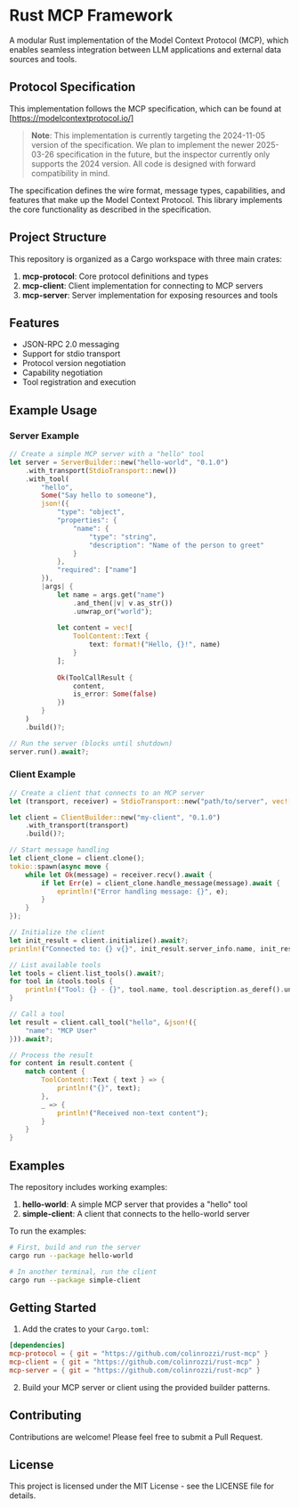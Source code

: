 # Rust MCP Framework

A modular Rust implementation of the Model Context Protocol (MCP), which enables seamless integration between LLM applications and external data sources and tools.

## Protocol Specification

This implementation follows the MCP specification, which can be found at [https://modelcontextprotocol.io/]

> **Note**: This implementation is currently targeting the 2024-11-05 version of the specification. We plan to implement the newer 2025-03-26 specification in the future, but the inspector currently only supports the 2024 version. All code is designed with forward compatibility in mind.

The specification defines the wire format, message types, capabilities, and features that make up the Model Context Protocol. This library implements the core functionality as described in the specification.

## Project Structure

This repository is organized as a Cargo workspace with three main crates:

1. **mcp-protocol**: Core protocol definitions and types
2. **mcp-client**: Client implementation for connecting to MCP servers
3. **mcp-server**: Server implementation for exposing resources and tools

## Features

- JSON-RPC 2.0 messaging
- Support for stdio transport
- Protocol version negotiation
- Capability negotiation
- Tool registration and execution

## Example Usage

### Server Example

```rust
// Create a simple MCP server with a "hello" tool
let server = ServerBuilder::new("hello-world", "0.1.0")
    .with_transport(StdioTransport::new())
    .with_tool(
        "hello",
        Some("Say hello to someone"),
        json!({
            "type": "object",
            "properties": {
                "name": {
                    "type": "string",
                    "description": "Name of the person to greet"
                }
            },
            "required": ["name"]
        }),
        |args| {
            let name = args.get("name")
                .and_then(|v| v.as_str())
                .unwrap_or("world");
            
            let content = vec![
                ToolContent::Text {
                    text: format!("Hello, {}!", name)
                }
            ];
            
            Ok(ToolCallResult {
                content,
                is_error: Some(false)
            })
        }
    )
    .build()?;

// Run the server (blocks until shutdown)
server.run().await?;
```

### Client Example

```rust
// Create a client that connects to an MCP server
let (transport, receiver) = StdioTransport::new("path/to/server", vec![]);

let client = ClientBuilder::new("my-client", "0.1.0")
    .with_transport(transport)
    .build()?;

// Start message handling
let client_clone = client.clone();
tokio::spawn(async move {
    while let Ok(message) = receiver.recv().await {
        if let Err(e) = client_clone.handle_message(message).await {
            eprintln!("Error handling message: {}", e);
        }
    }
});

// Initialize the client
let init_result = client.initialize().await?;
println!("Connected to: {} v{}", init_result.server_info.name, init_result.server_info.version);

// List available tools
let tools = client.list_tools().await?;
for tool in &tools.tools {
    println!("Tool: {} - {}", tool.name, tool.description.as_deref().unwrap_or(""));
}

// Call a tool
let result = client.call_tool("hello", &json!({
    "name": "MCP User"
})).await?;

// Process the result
for content in result.content {
    match content {
        ToolContent::Text { text } => {
            println!("{}", text);
        },
        _ => {
            println!("Received non-text content");
        }
    }
}
```

## Examples

The repository includes working examples:

1. **hello-world**: A simple MCP server that provides a "hello" tool
2. **simple-client**: A client that connects to the hello-world server

To run the examples:

```bash
# First, build and run the server
cargo run --package hello-world

# In another terminal, run the client
cargo run --package simple-client
```

## Getting Started

1. Add the crates to your `Cargo.toml`:

```toml
[dependencies]
mcp-protocol = { git = "https://github.com/colinrozzi/rust-mcp" }
mcp-client = { git = "https://github.com/colinrozzi/rust-mcp" }
mcp-server = { git = "https://github.com/colinrozzi/rust-mcp" }
```

2. Build your MCP server or client using the provided builder patterns.

## Contributing

Contributions are welcome! Please feel free to submit a Pull Request.

## License

This project is licensed under the MIT License - see the LICENSE file for details.
